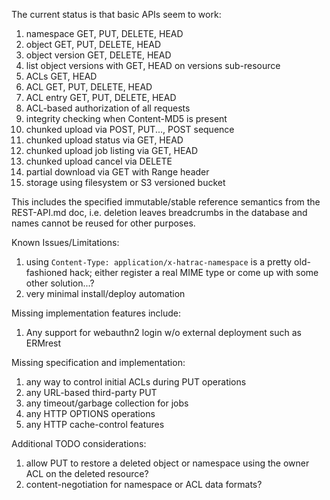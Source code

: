
The current status is that basic APIs seem to work: 
 
1. namespace GET, PUT, DELETE, HEAD
1. object GET, PUT, DELETE, HEAD
1. object version GET, DELETE, HEAD
1. list object versions with GET, HEAD on versions sub-resource
1. ACLs GET, HEAD
1. ACL GET, PUT, DELETE, HEAD
1. ACL entry GET, PUT, DELETE, HEAD
1. ACL-based authorization of all requests
1. integrity checking when Content-MD5 is present
1. chunked upload via POST, PUT..., POST sequence
1. chunked upload status via GET, HEAD
1. chunked upload job listing via GET, HEAD
1. chunked upload cancel via DELETE
1. partial download via GET with Range header
1. storage using filesystem or S3 versioned bucket

This includes the specified immutable/stable reference semantics from 
the REST-API.md doc, i.e. deletion leaves breadcrumbs in the database 
and names cannot be reused for other purposes. 

Known Issues/Limitations:

1. using `Content-Type: application/x-hatrac-namespace` is a pretty
   old-fashioned hack; either register a real MIME type or come up
   with some other solution...?
1. very minimal install/deploy automation

Missing implementation features include: 
 
1. Any support for webauthn2 login w/o external deployment such as ERMrest
 
Missing specification and implementation: 

1. any way to control initial ACLs during PUT operations 
1. any URL-based third-party PUT 
1. any timeout/garbage collection for jobs 
1. any HTTP OPTIONS operations 
1. any HTTP cache-control features 

Additional TODO considerations:

1. allow PUT to restore a deleted object or namespace using the owner
   ACL on the deleted resource?
1. content-negotiation for namespace or ACL data formats?

